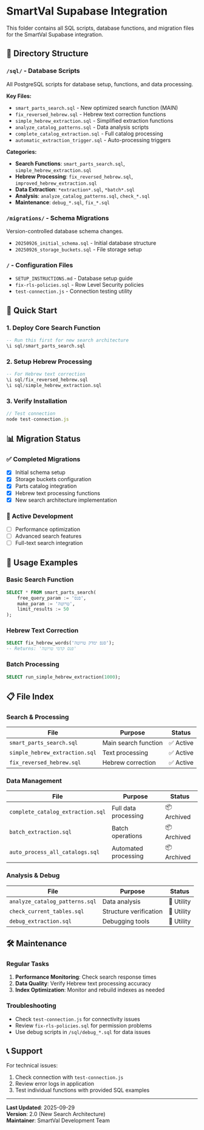 # SmartVal Supabase Integration

This folder contains all SQL scripts, database functions, and migration files for the SmartVal Supabase integration.

## 📁 Directory Structure

### `/sql/` - Database Scripts
All PostgreSQL scripts for database setup, functions, and data processing.

**Key Files:**
- `smart_parts_search.sql` - New optimized search function (MAIN)
- `fix_reversed_hebrew.sql` - Hebrew text correction functions  
- `simple_hebrew_extraction.sql` - Simplified extraction functions
- `analyze_catalog_patterns.sql` - Data analysis scripts
- `complete_catalog_extraction.sql` - Full catalog processing
- `automatic_extraction_trigger.sql` - Auto-processing triggers

**Categories:**
- **Search Functions**: `smart_parts_search.sql`, `simple_hebrew_extraction.sql`
- **Hebrew Processing**: `fix_reversed_hebrew.sql`, `improved_hebrew_extraction.sql`
- **Data Extraction**: `*extraction*.sql`, `*batch*.sql`
- **Analysis**: `analyze_catalog_patterns.sql`, `check_*.sql`
- **Maintenance**: `debug_*.sql`, `fix_*.sql`

### `/migrations/` - Schema Migrations
Version-controlled database schema changes.

- `20250926_initial_schema.sql` - Initial database structure
- `20250926_storage_buckets.sql` - File storage setup

### `/` - Configuration Files
- `SETUP_INSTRUCTIONS.md` - Database setup guide
- `fix-rls-policies.sql` - Row Level Security policies
- `test-connection.js` - Connection testing utility

## 🚀 Quick Start

### 1. Deploy Core Search Function
```sql
-- Run this first for new search architecture
\i sql/smart_parts_search.sql
```

### 2. Setup Hebrew Processing
```sql
-- For Hebrew text correction
\i sql/fix_reversed_hebrew.sql
\i sql/simple_hebrew_extraction.sql
```

### 3. Verify Installation
```javascript
// Test connection
node test-connection.js
```

## 📊 Migration Status

### ✅ Completed Migrations
- [x] Initial schema setup
- [x] Storage buckets configuration  
- [x] Parts catalog integration
- [x] Hebrew text processing functions
- [x] New search architecture implementation

### 🔄 Active Development
- [ ] Performance optimization
- [ ] Advanced search features
- [ ] Full-text search integration

## 🔧 Usage Examples

### Basic Search Function
```sql
SELECT * FROM smart_parts_search(
    free_query_param := 'פנס',
    make_param := 'טויוטה',
    limit_results := 50
);
```

### Hebrew Text Correction
```sql
SELECT fix_hebrew_words('סנפ ימדק טויוטה'); 
-- Returns: 'פנס קדמי טויוטה'
```

### Batch Processing
```sql
SELECT run_simple_hebrew_extraction(1000);
```

## 📋 File Index

### Search & Processing
| File | Purpose | Status |
|------|---------|--------|
| `smart_parts_search.sql` | Main search function | ✅ Active |
| `simple_hebrew_extraction.sql` | Text processing | ✅ Active |
| `fix_reversed_hebrew.sql` | Hebrew correction | ✅ Active |

### Data Management  
| File | Purpose | Status |
|------|---------|--------|
| `complete_catalog_extraction.sql` | Full data processing | 📦 Archived |
| `batch_extraction.sql` | Batch operations | 📦 Archived |
| `auto_process_all_catalogs.sql` | Automated processing | 📦 Archived |

### Analysis & Debug
| File | Purpose | Status |
|------|---------|--------|
| `analyze_catalog_patterns.sql` | Data analysis | 🔧 Utility |
| `check_current_tables.sql` | Structure verification | 🔧 Utility |
| `debug_extraction.sql` | Debugging tools | 🔧 Utility |

## 🛠️ Maintenance

### Regular Tasks
1. **Performance Monitoring**: Check search response times
2. **Data Quality**: Verify Hebrew text processing accuracy  
3. **Index Optimization**: Monitor and rebuild indexes as needed

### Troubleshooting
- Check `test-connection.js` for connectivity issues
- Review `fix-rls-policies.sql` for permission problems
- Use debug scripts in `/sql/debug_*.sql` for data issues

## 📞 Support

For technical issues:
1. Check connection with `test-connection.js`
2. Review error logs in application
3. Test individual functions with provided SQL examples

---

**Last Updated**: 2025-09-29  
**Version**: 2.0 (New Search Architecture)  
**Maintainer**: SmartVal Development Team